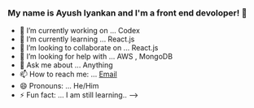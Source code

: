 ### My name is Ayush Iyankan and I'm a front end devoloper! 👋

- 🔭 I’m currently working on ... Codex
- 🌱 I’m currently learning ... React.js
- 👯 I’m looking to collaborate on ... React.js
- 🤔 I’m looking for help with ... AWS , MongoDB
- 💬 Ask me about ... Anything
- 📫 How to reach me: ... [Email](mailto:ayushiyankan007@gmail.com)
- 😄 Pronouns: ... He/Him
- ⚡ Fun fact: ... I am still learning..
-->
